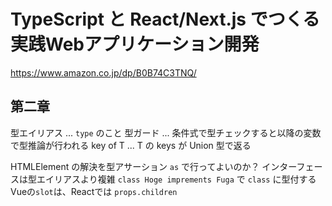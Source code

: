 # TypeScript と React/Next.js でつくる実践Webアプリケーション開発

https://www.amazon.co.jp/dp/B0B74C3TNQ/

## 第二章

型エイリアス ... `type` のこと
型ガード ... 条件式で型チェックすると以降の変数で型推論が行われる
key of T ... T の keys が Union 型で返る

HTMLElement の解決を型アサーション `as` で行ってよいのか？
インターフェースは型エイリアスより複雑
`class Hoge imprements Fuga` で `class` に型付する
Vueの`slot`は、Reactでは `props.children`
